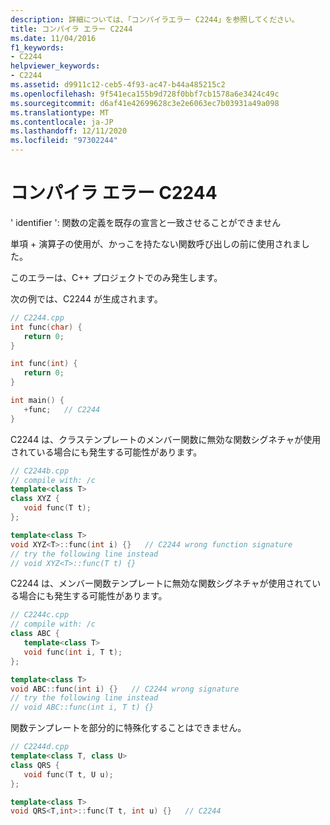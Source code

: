 ```yaml
---
description: 詳細については、「コンパイラエラー C2244」を参照してください。
title: コンパイラ エラー C2244
ms.date: 11/04/2016
f1_keywords:
- C2244
helpviewer_keywords:
- C2244
ms.assetid: d9911c12-ceb5-4f93-ac47-b44a485215c2
ms.openlocfilehash: 9f541eca155b9d728f0bbf7cb1578a6e3424c49c
ms.sourcegitcommit: d6af41e42699628c3e2e6063ec7b03931a49a098
ms.translationtype: MT
ms.contentlocale: ja-JP
ms.lasthandoff: 12/11/2020
ms.locfileid: "97302244"
---
```

# <a name="compiler-error-c2244"></a>コンパイラ エラー C2244

' identifier ': 関数の定義を既存の宣言と一致させることができません

単項 + 演算子の使用が、かっこを持たない関数呼び出しの前に使用されました。

このエラーは、C++ プロジェクトでのみ発生します。

次の例では、C2244 が生成されます。

```cpp
// C2244.cpp
int func(char) {
   return 0;
}

int func(int) {
   return 0;
}

int main() {
   +func;   // C2244
}
```

C2244 は、クラステンプレートのメンバー関数に無効な関数シグネチャが使用されている場合にも発生する可能性があります。

```cpp
// C2244b.cpp
// compile with: /c
template<class T>
class XYZ {
   void func(T t);
};

template<class T>
void XYZ<T>::func(int i) {}   // C2244 wrong function signature
// try the following line instead
// void XYZ<T>::func(T t) {}
```

C2244 は、メンバー関数テンプレートに無効な関数シグネチャが使用されている場合にも発生する可能性があります。

```cpp
// C2244c.cpp
// compile with: /c
class ABC {
   template<class T>
   void func(int i, T t);
};

template<class T>
void ABC::func(int i) {}   // C2244 wrong signature
// try the following line instead
// void ABC::func(int i, T t) {}
```

関数テンプレートを部分的に特殊化することはできません。

```cpp
// C2244d.cpp
template<class T, class U>
class QRS {
   void func(T t, U u);
};

template<class T>
void QRS<T,int>::func(T t, int u) {}   // C2244
```
